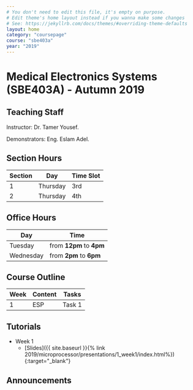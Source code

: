 ```yaml
---
# You don't need to edit this file, it's empty on purpose.
# Edit theme's home layout instead if you wanna make some changes
# See: https://jekyllrb.com/docs/themes/#overriding-theme-defaults
layout: home
category: "coursepage"
course: "sbe403a"
year: "2019"
---
```

# Medical Electronics Systems \(SBE403A\) - Autumn 2019

## Teaching Staff

Instructor: Dr. Tamer Yousef. 

Demonstrators:  Eng. Eslam Adel.  


## Section Hours

| Section | Day | Time Slot |
|---------|-----|-----------|
|   1     | Thursday | 3rd  |
|   2     | Thursday | 4th |

## Office Hours

| Day | Time |
|-----|-----------|
| Tuesday | from **12pm** to **4pm** |
| Wednesday | from **2pm** to **6pm** |


## Course Outline

| Week | Content |  Tasks
|------|-----------------|-----|
|   1  | ESP | Task 1|






## Tutorials

* Week 1
    * [Slides]({{ site.baseurl }}{% link 2019/microprocessor/presentations/1_week1/index.html%}){:target="_blank"}



## Announcements
